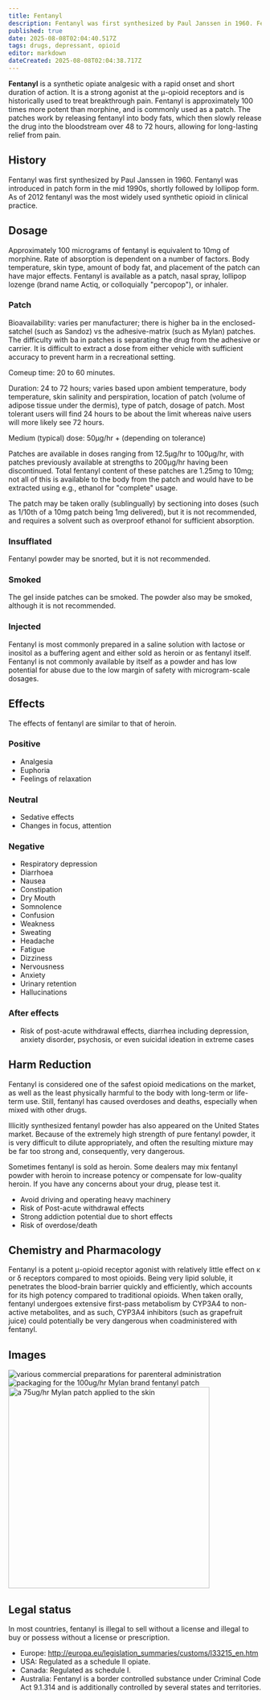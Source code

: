 ```yaml
---
title: Fentanyl
description: Fentanyl was first synthesized by Paul Janssen in 1960. Fentanyl was introduced in patch form in the mid 1990s, shortly followed by lollipop form.
published: true
date: 2025-08-08T02:04:40.517Z
tags: drugs, depressant, opioid
editor: markdown
dateCreated: 2025-08-08T02:04:38.717Z
---
```


**Fentanyl** is a synthetic opiate analgesic with a rapid onset and short duration of action. It is a strong agonist at the μ-opioid receptors and is historically used to treat breakthrough pain. Fentanyl is approximately 100 times more potent than morphine, and is commonly used as a patch. The patches work by releasing fentanyl into body fats, which then slowly release the drug into the bloodstream over 48 to 72 hours, allowing for long-lasting relief from pain.

## History

Fentanyl was first synthesized by Paul Janssen in 1960. Fentanyl was introduced in patch form in the mid 1990s, shortly followed by lollipop form. As of 2012 fentanyl was the most widely used synthetic opioid in clinical practice.

## Dosage

Approximately 100 micrograms of fentanyl is equivalent to 10mg of morphine. Rate of absorption is dependent on a number of factors. Body temperature, skin type, amount of body fat, and placement of the patch can have major effects. Fentanyl is available as a patch, nasal spray, lollipop lozenge (brand name Actiq, or colloquially "percopop"), or inhaler.

### Patch

Bioavailability: varies per manufacturer; there is higher ba in the enclosed-satchel (such as Sandoz) vs the adhesive-matrix (such as Mylan) patches. The difficulty with ba in patches is separating the drug from the adhesive or carrier. It is difficult to extract a dose from either vehicle with sufficient accuracy to prevent harm in a recreational setting.

Comeup time: 20 to 60 minutes.

Duration: 24 to 72 hours; varies based upon ambient temperature, body temperature, skin salinity and perspiration, location of patch (volume of adipose tissue under the dermis), type of patch, dosage of patch. Most tolerant users will find 24 hours to be about the limit whereas naive users will more likely see 72 hours.

Medium (typical) dose: 50μg/hr + (depending on tolerance)

Patches are available in doses ranging from 12.5μg/hr to 100μg/hr, with patches previously available at strengths to 200μg/hr having been discontinued. Total fentanyl content of these patches are 1.25mg to 10mg; not all of this is available to the body from the patch and would have to be extracted using e.g., ethanol for "complete" usage.

The patch may be taken orally (sublingually) by sectioning into doses (such as 1/10th of a 10mg patch being 1mg delivered), but it is not recommended, and requires a solvent such as overproof ethanol for sufficient absorption.

### Insufflated

Fentanyl powder may be snorted, but it is not recommended.

### Smoked

The gel inside patches can be smoked. The powder also may be smoked, although it is not recommended.

### Injected

Fentanyl is most commonly prepared in a saline solution with lactose or inositol as a buffering agent and either sold as heroin or as fentanyl itself. Fentanyl is not commonly available by itself as a powder and has low potential for abuse due to the low margin of safety with microgram-scale dosages.

## Effects

The effects of fentanyl are similar to that of heroin.

### Positive

* Analgesia
* Euphoria
* Feelings of relaxation

### Neutral

* Sedative effects
* Changes in focus, attention

### Negative

* Respiratory depression
* Diarrhoea
* Nausea
* Constipation
* Dry Mouth
* Somnolence
* Confusion
* Weakness
* Sweating
* Headache
* Fatigue
* Dizziness
* Nervousness
* Anxiety
* Urinary retention
* Hallucinations

### After effects

* Risk of post-acute withdrawal effects, diarrhea including depression, anxiety disorder, psychosis, or even suicidal ideation in extreme cases

## Harm Reduction

Fentanyl is considered one of the safest opioid medications on the market, as well as the least physically harmful to the body with long-term or life-term use. Still, fentanyl has caused overdoses and deaths, especially when mixed with other drugs.

Illicitly synthesized fentanyl powder has also appeared on the United States market. Because of the extremely high strength of pure fentanyl powder, it is very difficult to dilute appropriately, and often the resulting mixture may be far too strong and, consequently, very dangerous.

Sometimes fentanyl is sold as heroin. Some dealers may mix fentanyl powder with heroin to increase potency or compensate for low-quality heroin. If you have any concerns about your drug, please test it.

* Avoid driving and operating heavy machinery
* Risk of Post-acute withdrawal effects
* Strong addiction potential due to short effects
* Risk of overdose/death

## Chemistry and Pharmacology

Fentanyl is a potent μ-opioid receptor agonist with relatively little effect on κ or δ receptors compared to most opioids. Being very lipid soluble, it penetrates the blood-brain barrier quickly and efficiently, which accounts for its high potency compared to traditional opioids. When taken orally, fentanyl undergoes extensive first-pass metabolism by CYP3A4 to non-active metabolites, and as such, CYP3A4 inhibitors (such as grapefruit juice) could potentially be very dangerous when coadministered with fentanyl.

## Images

<img src="/assets/fent.jpg" alt="various commercial preparations for parenteral administration" align="left">

<img src="/assets/fpatch.gif" alt="packaging for the 100ug/hr Mylan brand fentanyl patch" align="left">

<img src="/assets/mylan.jpg" alt="a 75ug/hr Mylan patch applied to the skin" align="left" width="400" height="400">

<br clear="all">

## Legal status

In most countries, fentanyl is illegal to sell without a license and illegal to buy or possess without a license or prescription.

* Europe: http://europa.eu/legislation_summaries/customs/l33215_en.htm
* USA: Regulated as a schedule II opiate.
* Canada: Regulated as schedule I.
* Australia: Fentanyl is a border controlled substance under Criminal Code Act 9.1.314 and is additionally controlled by several states and territories.
